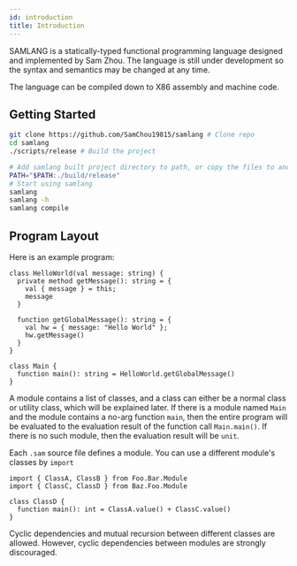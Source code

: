```yaml
---
id: introduction
title: Introduction
---
```


SAMLANG is a statically-typed functional programming language designed and implemented by Sam Zhou.
The language is still under development so the syntax and semantics may be changed at any time.

The language can be compiled down to X86 assembly and machine code.

## Getting Started

```bash
git clone https://github.com/SamChou19815/samlang # Clone repo
cd samlang
./scripts/release # Build the project

# Add samlang built project directory to path, or copy the files to another location.
PATH="$PATH:./build/release"
# Start using samlang
samlang
samlang -h
samlang compile
```

## Program Layout

Here is an example program:

```samlang
class HelloWorld(val message: string) {
  private method getMessage(): string = {
    val { message } = this;
    message
  }

  function getGlobalMessage(): string = {
    val hw = { message: "Hello World" };
    hw.getMessage()
  }
}

class Main {
  function main(): string = HelloWorld.getGlobalMessage()
}
```

A module contains a list of classes, and a class can either be a normal class or utility class,
which will be explained later. If there is a module named `Main` and the module contains a no-arg
function `main`, then the entire program will be evaluated to the evaluation result of the function
call `Main.main()`. If there is no such module, then the evaluation result will be `unit`.

Each `.sam` source file defines a module. You can use a different module's classes by `import`

```samlang
import { ClassA, ClassB } from Foo.Bar.Module
import { ClassC, ClassD } from Baz.Foo.Module

class ClassD {
  function main(): int = ClassA.value() + ClassC.value()
}
```

Cyclic dependencies and mutual recursion between different classes are allowed. However, cyclic
dependencies between modules are strongly discouraged.
